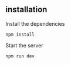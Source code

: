 ## installation

Install the dependencies
```shell
npm install
```
Start the server
```shell
npm run dev
```
